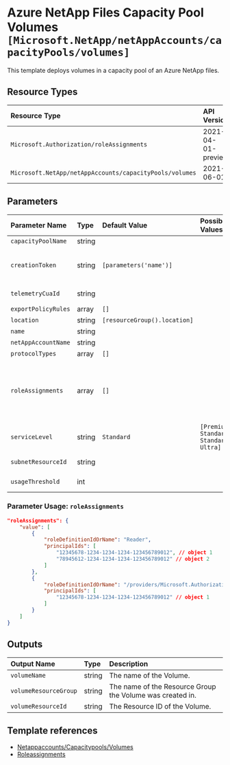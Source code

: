 # Azure NetApp Files Capacity Pool Volumes `[Microsoft.NetApp/netAppAccounts/capacityPools/volumes]`

This template deploys volumes in a capacity pool of an Azure NetApp files.

## Resource Types

| Resource Type | API Version |
| :-- | :-- |
| `Microsoft.Authorization/roleAssignments` | 2021-04-01-preview |
| `Microsoft.NetApp/netAppAccounts/capacityPools/volumes` | 2021-06-01 |

## Parameters

| Parameter Name | Type | Default Value | Possible Values | Description |
| :-- | :-- | :-- | :-- | :-- |
| `capacityPoolName` | string |  |  | Required. The name of the capacity pool. |
| `creationToken` | string | `[parameters('name')]` |  | Optional. A unique file path for the volume. This is the name of the volume export. A volume is mounted using the export path. File path must start with an alphabetical character and be unique within the subscription. |
| `telemetryCuaId` | string |  |  | Optional. Customer Usage Attribution ID (GUID). This GUID must be previously registered |
| `exportPolicyRules` | array | `[]` |  | Optional. Export policy rules. |
| `location` | string | `[resourceGroup().location]` |  | Optional. Location of the pool volume. |
| `name` | string |  |  | Required. The name of the pool volume. |
| `netAppAccountName` | string |  |  | Required. The name of the NetApp account. |
| `protocolTypes` | array | `[]` |  | Optional. Set of protocol types. |
| `roleAssignments` | array | `[]` |  | Optional. Array of role assignment objects that contain the 'roleDefinitionIdOrName' and 'principalId' to define RBAC role assignments on this resource. In the roleDefinitionIdOrName attribute, you can provide either the display name of the role definition, or it's fully qualified ID in the following format: '/providers/Microsoft.Authorization/roleDefinitions/c2f4ef07-c644-48eb-af81-4b1b4947fb11' |
| `serviceLevel` | string | `Standard` | `[Premium, Standard, StandardZRS, Ultra]` | Optional. The pool service level. Must match the one of the parent capacity pool. |
| `subnetResourceId` | string |  |  | Required. The Azure Resource URI for a delegated subnet. Must have the delegation Microsoft.NetApp/volumes. |
| `usageThreshold` | int |  |  | Required. Maximum storage quota allowed for a file system in bytes. |

### Parameter Usage: `roleAssignments`

```json
"roleAssignments": {
    "value": [
        {
            "roleDefinitionIdOrName": "Reader",
            "principalIds": [
                "12345678-1234-1234-1234-123456789012", // object 1
                "78945612-1234-1234-1234-123456789012" // object 2
            ]
        },
        {
            "roleDefinitionIdOrName": "/providers/Microsoft.Authorization/roleDefinitions/c2f4ef07-c644-48eb-af81-4b1b4947fb11",
            "principalIds": [
                "12345678-1234-1234-1234-123456789012" // object 1
            ]
        }
    ]
}
```

## Outputs

| Output Name | Type | Description |
| :-- | :-- | :-- |
| `volumeName` | string | The name of the Volume. |
| `volumeResourceGroup` | string | The name of the Resource Group the Volume was created in. |
| `volumeResourceId` | string | The Resource ID of the Volume. |

## Template references

- [Netappaccounts/Capacitypools/Volumes](https://docs.microsoft.com/en-us/azure/templates/Microsoft.NetApp/2021-06-01/netAppAccounts/capacityPools/volumes)
- [Roleassignments](https://docs.microsoft.com/en-us/azure/templates/Microsoft.Authorization/2021-04-01-preview/roleAssignments)
